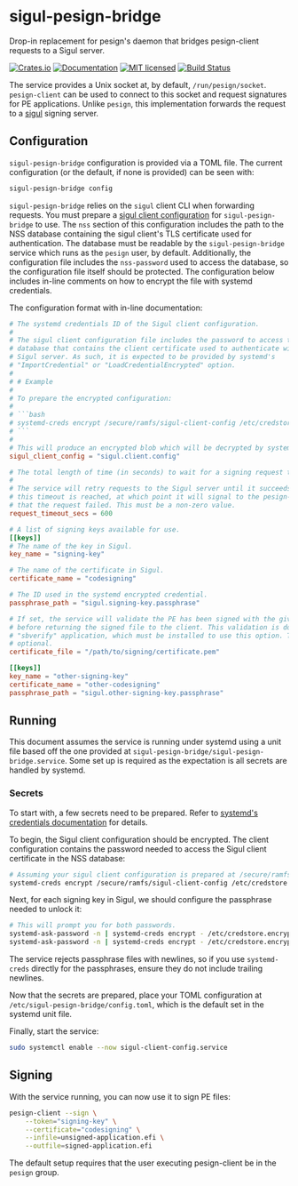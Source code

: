 # sigul-pesign-bridge

Drop-in replacement for pesign's daemon that bridges pesign-client requests to a Sigul server.

[![Crates.io][crates-badge]][crates-url]
[![Documentation][docs-badge]][docs-url]
[![MIT licensed][mit-badge]][mit-url]
[![Build Status][actions-badge]][actions-url]

[crates-badge]: https://img.shields.io/crates/v/sigul-pesign-bridge.svg
[crates-url]: https://crates.io/crates/sigul-pesign-bridge
[docs-badge]: https://docs.rs/sigul-pesign-bridge/badge.svg
[docs-url]: https://docs.rs/sigul-pesign-bridge
[mit-badge]: https://img.shields.io/badge/license-MIT-blue.svg
[mit-url]: LICENSE
[actions-badge]: https://github.com/fedora-infra/siguldry/workflows/CI/badge.svg
[actions-url]:https://github.com/fedora-infra/siguldry/actions?query=workflow%3ACI

The service provides a Unix socket at, by default, `/run/pesign/socket`. `pesign-client` can be used to connect to this socket and request signatures for PE applications. Unlike `pesign`, this implementation forwards the request to a [sigul](https://pagure.io/sigul) signing server.

## Configuration

`sigul-pesign-bridge` configuration is provided via a TOML file. The current configuration (or the default, if none is provided) can be seen with:
```bash
sigul-pesign-bridge config
```

`sigul-pesign-bridge` relies on the `sigul` client CLI when forwarding requests.
You must prepare a [sigul client
configuration](https://pagure.io/sigul/blob/a3c76ae339670a309681c883771172c46409488a/f/config/client.conf)
for `sigul-pesign-bridge` to use. The `nss` section of this configuration
includes the path to the NSS database containing the sigul client's TLS
certificate used for authentication. The database must be readable by the
`sigul-pesign-bridge` service which runs as the `pesign` user, by default.
Additionally, the configuration file includes the `nss-password` used to access
the database, so the configuration file itself should be protected. The
configuration below includes in-line comments on how to encrypt the file with
systemd credentials.

The configuration format with in-line documentation:

```toml
# The systemd credentials ID of the Sigul client configuration.
#
# The sigul client configuration file includes the password to access the NSS
# database that contains the client certificate used to authenticate with the
# Sigul server. As such, it is expected to be provided by systemd's
# "ImportCredential" or "LoadCredentialEncrypted" option.
# 
# # Example
# 
# To prepare the encrypted configuration:
# 
# ```bash
# systemd-creds encrypt /secure/ramfs/sigul-client-config /etc/credstore.encrypted/sigul.client.config
# ```
# 
# This will produce an encrypted blob which will be decrypted by systemd at runtime.
sigul_client_config = "sigul.client.config"

# The total length of time (in seconds) to wait for a signing request to complete.
#
# The service will retry requests to the Sigul server until it succeeds or
# this timeout is reached, at which point it will signal to the pesign-client
# that the request failed. This must be a non-zero value.
request_timeout_secs = 600

# A list of signing keys available for use.
[[keys]]
# The name of the key in Sigul.
key_name = "signing-key"

# The name of the certificate in Sigul.
certificate_name = "codesigning"

# The ID used in the systemd encrypted credential.
passphrase_path = "sigul.signing-key.passphrase"

# If set, the service will validate the PE has been signed with the given certificate
# before returning the signed file to the client. This validation is done with the
# "sbverify" application, which must be installed to use this option. This field is
# optional.
certificate_file = "/path/to/signing/certificate.pem"

[[keys]]
key_name = "other-signing-key"
certificate_name = "other-codesigning"
passphrase_path = "sigul.other-signing-key.passphrase"
```

## Running

This document assumes the service is running under systemd using a unit file based off the one provided
at `sigul-pesign-bridge/sigul-pesign-bridge.service`. Some set up is required as the expectation is all
secrets are handled by systemd.

### Secrets

To start with, a few secrets need to be prepared. Refer to [systemd's
credentials documentation](https://systemd.io/CREDENTIALS/) for details.

To begin, the Sigul client configuration should be encrypted. The client
configuration contains the password needed to access the Sigul client
certificate in the NSS database:

```bash
# Assuming your sigul client configuration is prepared at /secure/ramfs/sigul-client-config
systemd-creds encrypt /secure/ramfs/sigul-client-config /etc/credstore.encrypted/sigul.client.config
```

Next, for each signing key in Sigul, we should configure the passphrase needed to unlock it:

```bash
# This will prompt you for both passwords.
systemd-ask-password -n | systemd-creds encrypt - /etc/credstore.encrypted/sigul.signing-key.passphrase
systemd-ask-password -n | systemd-creds encrypt - /etc/credstore.encrypted/sigul.other-signing-key.passphrase
```

The service rejects passphrase files with newlines, so if you use
`systemd-creds` directly for the passphrases, ensure they do not include
trailing newlines.

Now that the secrets are prepared, place your TOML configuration at
`/etc/sigul-pesign-bridge/config.toml`, which is the default set in the systemd
unit file.

Finally, start the service:

```bash
sudo systemctl enable --now sigul-client-config.service
```

## Signing

With the service running, you can now use it to sign PE files:

```bash
pesign-client --sign \
    --token="signing-key" \
    --certificate="codesigning" \
    --infile=unsigned-application.efi \
    --outfile=signed-application.efi
```

The default setup requires that the user executing pesign-client be in the
`pesign` group.
